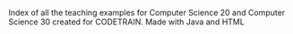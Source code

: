 Index of all the teaching examples for Computer Science 20 and Computer Science 30 created for CODETRAIN.
Made with Java and HTML
